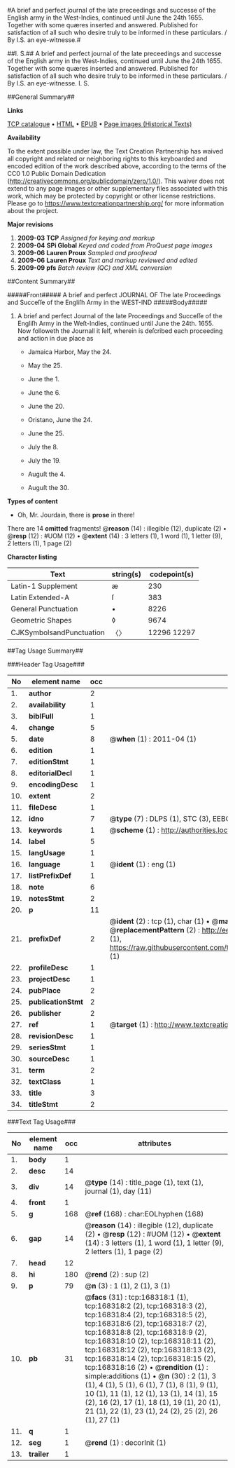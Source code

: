 #A brief and perfect journal of the late preceedings and successe of the English army in the West-Indies, continued until June the 24th 1655. Together with some quæres inserted and answered. Published for satisfaction of all such who desire truly to be informed in these particulars. / By I.S. an eye-witnesse.#

##I. S.##
A brief and perfect journal of the late preceedings and successe of the English army in the West-Indies, continued until June the 24th 1655. Together with some quæres inserted and answered. Published for satisfaction of all such who desire truly to be informed in these particulars. / By I.S. an eye-witnesse.
I. S.

##General Summary##

**Links**

[TCP catalogue](http://www.ota.ox.ac.uk/tcp/)  • 
[HTML](http://tei.it.ox.ac.uk/tcp/Texts-HTML/free/A93/A93183.html)  • 
[EPUB](http://tei.it.ox.ac.uk/tcp/Texts-EPUB/free/A93/A93183.epub) • 
[Page images (Historical Texts)](https://historicaltexts.jisc.ac.uk/eebo-99873397e)

**Availability**

To the extent possible under law, the Text Creation Partnership has waived all copyright and related or neighboring rights to this keyboarded and encoded edition of the work described above, according to the terms of the CC0 1.0 Public Domain Dedication (http://creativecommons.org/publicdomain/zero/1.0/). This waiver does not extend to any page images or other supplementary files associated with this work, which may be protected by copyright or other license restrictions. Please go to https://www.textcreationpartnership.org/ for more information about the project.

**Major revisions**

1. __2009-03__ __TCP__ *Assigned for keying and markup*
1. __2009-04__ __SPi Global__ *Keyed and coded from ProQuest page images*
1. __2009-06__ __Lauren Proux__ *Sampled and proofread*
1. __2009-06__ __Lauren Proux__ *Text and markup reviewed and edited*
1. __2009-09__ __pfs__ *Batch review (QC) and XML conversion*

##Content Summary##

#####Front#####
A brief and perfect JOURNAL OF The late Proceedings and Succeſſe of the Engliſh Army in the WEST-IND
#####Body#####

1. A brief and perfect Journal of the late Proceedings and Succeſſe of the Engliſh Army in the Weſt-Indies, continued until June the 24th. 1655.
Now followeth the Journall it ſelf, wherein is deſcribed each proceeding and action in due place as 
      * Jamaica Harbor, May the 24.

      * May the 25.

      * June the 1.

      * June the 6.

      * June the 20.

      * Oristano, June the 24.

      * June the 25.

      * July the 8.

      * July the 19.

      * Auguſt the 4.

      * Auguſt the 30.

**Types of content**

  * Oh, Mr. Jourdain, there is **prose** in there!

There are 14 **omitted** fragments! 
 @__reason__ (14) : illegible (12), duplicate (2)  •  @__resp__ (12) : #UOM (12)  •  @__extent__ (14) : 3 letters (1), 1 word (1), 1 letter (9), 2 letters (1), 1 page (2)

**Character listing**


|Text|string(s)|codepoint(s)|
|---|---|---|
|Latin-1 Supplement|æ|230|
|Latin Extended-A|ſ|383|
|General Punctuation|•|8226|
|Geometric Shapes|◊|9674|
|CJKSymbolsandPunctuation|〈〉|12296 12297|

##Tag Usage Summary##

###Header Tag Usage###

|No|element name|occ|attributes|
|---|---|---|---|
|1.|__author__|2||
|2.|__availability__|1||
|3.|__biblFull__|1||
|4.|__change__|5||
|5.|__date__|8| @__when__ (1) : 2011-04 (1)|
|6.|__edition__|1||
|7.|__editionStmt__|1||
|8.|__editorialDecl__|1||
|9.|__encodingDesc__|1||
|10.|__extent__|2||
|11.|__fileDesc__|1||
|12.|__idno__|7| @__type__ (7) : DLPS (1), STC (3), EEBO-CITATION (1), PROQUEST (1), VID (1)|
|13.|__keywords__|1| @__scheme__ (1) : http://authorities.loc.gov/ (1)|
|14.|__label__|5||
|15.|__langUsage__|1||
|16.|__language__|1| @__ident__ (1) : eng (1)|
|17.|__listPrefixDef__|1||
|18.|__note__|6||
|19.|__notesStmt__|2||
|20.|__p__|11||
|21.|__prefixDef__|2| @__ident__ (2) : tcp (1), char (1)  •  @__matchPattern__ (2) : ([0-9\-]+):([0-9IVX]+) (1), (.+) (1)  •  @__replacementPattern__ (2) : http://eebo.chadwyck.com/downloadtiff?vid=$1&page=$2 (1), https://raw.githubusercontent.com/textcreationpartnership/Texts/master/tcpchars.xml#$1 (1)|
|22.|__profileDesc__|1||
|23.|__projectDesc__|1||
|24.|__pubPlace__|2||
|25.|__publicationStmt__|2||
|26.|__publisher__|2||
|27.|__ref__|1| @__target__ (1) : http://www.textcreationpartnership.org/docs/. (1)|
|28.|__revisionDesc__|1||
|29.|__seriesStmt__|1||
|30.|__sourceDesc__|1||
|31.|__term__|2||
|32.|__textClass__|1||
|33.|__title__|3||
|34.|__titleStmt__|2||


###Text Tag Usage###

|No|element name|occ|attributes|
|---|---|---|---|
|1.|__body__|1||
|2.|__desc__|14||
|3.|__div__|14| @__type__ (14) : title_page (1), text (1), journal (1), day (11)|
|4.|__front__|1||
|5.|__g__|168| @__ref__ (168) : char:EOLhyphen (168)|
|6.|__gap__|14| @__reason__ (14) : illegible (12), duplicate (2)  •  @__resp__ (12) : #UOM (12)  •  @__extent__ (14) : 3 letters (1), 1 word (1), 1 letter (9), 2 letters (1), 1 page (2)|
|7.|__head__|12||
|8.|__hi__|180| @__rend__ (2) : sup (2)|
|9.|__p__|79| @__n__ (3) : 1 (1), 2 (1), 3 (1)|
|10.|__pb__|31| @__facs__ (31) : tcp:168318:1 (1), tcp:168318:2 (2), tcp:168318:3 (2), tcp:168318:4 (2), tcp:168318:5 (2), tcp:168318:6 (2), tcp:168318:7 (2), tcp:168318:8 (2), tcp:168318:9 (2), tcp:168318:10 (2), tcp:168318:11 (2), tcp:168318:12 (2), tcp:168318:13 (2), tcp:168318:14 (2), tcp:168318:15 (2), tcp:168318:16 (2)  •  @__rendition__ (1) : simple:additions (1)  •  @__n__ (30) : 2 (1), 3 (1), 4 (1), 5 (1), 6 (1), 7 (1), 8 (1), 9 (1), 10 (1), 11 (1), 12 (1), 13 (1), 14 (1), 15 (2), 16 (2), 17 (1), 18 (1), 19 (1), 20 (1), 21 (1), 22 (1), 23 (1), 24 (2), 25 (2), 26 (1), 27 (1)|
|11.|__q__|1||
|12.|__seg__|1| @__rend__ (1) : decorInit (1)|
|13.|__trailer__|1||
